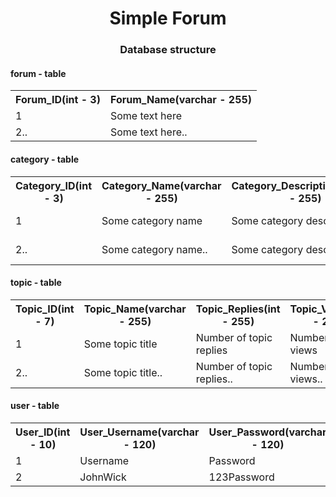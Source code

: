 <h1 align="center">Simple Forum</h1>

<h3 align="center">Database structure</h1>

<h4>forum - table</h4>
<table>
<tr>
    <th>Forum_ID(int - 3)</th>
    <th>Forum_Name(varchar - 255)</th>
</tr>
<tr>
    <td>1</td>
    <td>Some text here</td>
</tr>
<tr>
    <td>2..</td>
    <td>Some text here..</td>
</tr>
</table>

<h4>category - table</h4>
<table>
<tr>
    <th>Category_ID(int - 3)</th>
    <th>Category_Name(varchar - 255)</th>
    <th>Category_Description(varchar - 255)</th>
    <th>Category_TopicsNum(int - 255)</th>
    <th>Category_PostsNum(int - 255)</th>
    <th>Forum_ID(int - 3)</th>
</tr>
<tr>
    <td>1</td>
    <td>Some category name</td>
    <td>Some category description</td>
    <td>Number of topics in category</td>
    <td>Number of posts in category</td>
    <td>1</td>
</tr>
<tr>
    <td>2..</td>
    <td>Some category name..</td>
    <td>Some category description..</td>
    <td>Number of topics in category..</td>
    <td>Number of posts in category..</td>
    <td>ForumID..</td>
</tr>
</table>

<h4>topic - table</h4>
<table>
<tr>
    <th>Topic_ID(int - 7)</th>
    <th>Topic_Name(varchar - 255)</th>
    <th>Topic_Replies(int - 255)</th>
    <th>Topic_Views(int - 255)</th>
    <th>Category_ID(int - 3)</th>
</tr>
<tr>
    <td>1</td>
    <td>Some topic title</td>
    <td>Number of topic replies</td>
    <td>Number of topic views</td>
    <td>1</td>
</tr>
<tr>
    <td>2..</td>
    <td>Some topic title..</td>
    <td>Number of topic replies..</td>
    <td>Number of topic views..</td>
    <td>CategoryID..</td>
</tr>
</table>

<h4>user - table</h4>
<table>
<tr>
    <th>User_ID(int - 10)</th>
    <th>User_Username(varchar - 120)</th>
    <th>User_Password(varchar - 120)</th>
    <th>User_Email(varchar - 120)</th>
    <th>User_GameName(varchar - 120)</th>
    <th>User_Avatar(text)</th>
</tr>
<tr>
    <td>1</td>
    <td>Username</td>
    <td>Password</td>
    <td>some@email.com</td>
    <td>Name_Lastname</td>
    <td>Image_Path</td>
</tr>
<tr>
    <td>2</td>
    <td>JohnWick</td>
    <td>123Password</td>
    <td>John.Wick@gmail.com</td>
    <td>John_Wick</td>
    <td>img/avatars/imgName.jpg</td>
</tr>
</table>